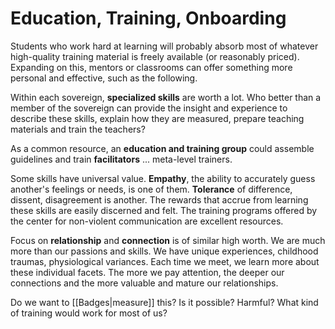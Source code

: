 # Education, Training, Onboarding
Students who work hard at learning will probably absorb most of whatever high-quality training material is freely available (or reasonably priced). Expanding on this, mentors or classrooms can offer something more personal and effective, such as the following.

Within each sovereign, **specialized skills** are worth a lot. Who better than a member of the sovereign can provide the insight and experience to describe these skills, explain how they are measured, prepare teaching materials and train the teachers? 

As a common resource, an **education and training group** could assemble guidelines and train **facilitators** ... meta-level trainers.

Some skills have universal value. **Empathy**, the ability to accurately guess another's feelings or needs, is one of them. **Tolerance** of difference, dissent, disagreement is another. The rewards that accrue from learning these skills are easily discerned and felt. The training programs offered by the center for non-violent communication are excellent resources.

Focus on **relationship** and **connection** is of similar high worth. We are much more than our passions and skills. We have unique experiences, childhood traumas, physiological variances. Each time we meet, we learn more about these individual facets. The more we pay attention, the deeper our connections and the more valuable and mature our relationships.

Do we want to [[Badges|measure]] this? Is it possible? Harmful? What kind of training would work for most of us?
